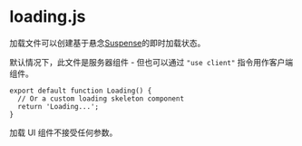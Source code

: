 # loading.js

加载文件可以创建基于悬念[Suspense](https://nextjs.org/docs/app/building-your-application/routing/loading-ui-and-streaming)的即时加载状态。

默认情况下，此文件是服务器组件 - 但也可以通过 `"use client"` 指令用作客户端组件。

```tsx
export default function Loading() {
  // Or a custom loading skeleton component
  return 'Loading...';
}
```

加载 UI 组件不接受任何参数。

